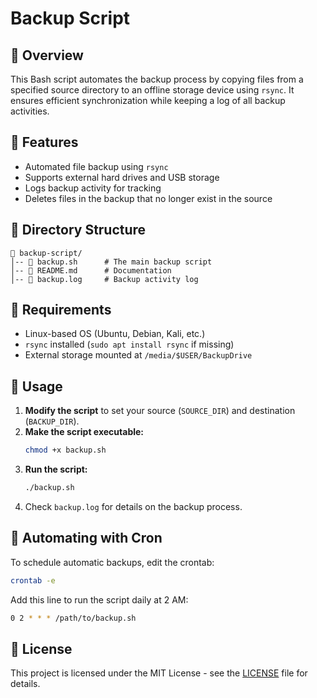 # Backup Script

## 📌 Overview

This Bash script automates the backup process by copying files from a specified source directory to an offline storage device using `rsync`. It ensures efficient synchronization while keeping a log of all backup activities.

## 🚀 Features

- Automated file backup using `rsync`
- Supports external hard drives and USB storage
- Logs backup activity for tracking
- Deletes files in the backup that no longer exist in the source

## 📂 Directory Structure

```
📁 backup-script/
│-- 📜 backup.sh      # The main backup script
│-- 📜 README.md      # Documentation
│-- 📜 backup.log     # Backup activity log
```

## 🔧 Requirements

- Linux-based OS (Ubuntu, Debian, Kali, etc.)
- `rsync` installed (`sudo apt install rsync` if missing)
- External storage mounted at `/media/$USER/BackupDrive`

## 📌 Usage

1. **Modify the script** to set your source (`SOURCE_DIR`) and destination (`BACKUP_DIR`).
2. **Make the script executable:**
   ```bash
   chmod +x backup.sh
   ```
3. **Run the script:**
   ```bash
   ./backup.sh
   ```
4. Check `backup.log` for details on the backup process.

## 🔄 Automating with Cron

To schedule automatic backups, edit the crontab:

```bash
crontab -e
```

Add this line to run the script daily at 2 AM:

```bash
0 2 * * * /path/to/backup.sh
```

## 📜 License

This project is licensed under the MIT License - see the [LICENSE](LICENSE) file for details.
